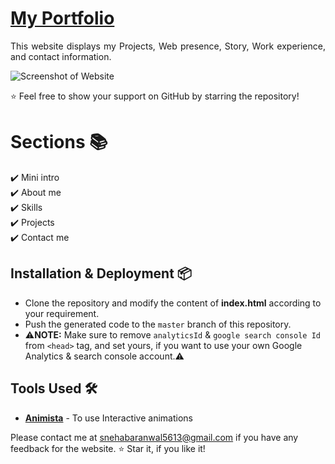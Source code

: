 # <a href="https://github.com/snehexcel/PortfolioWebsite/edit/main/README.md" target="_blank">My Portfolio</a>
<p align="justify">This website displays my Projects, Web presence, Story, Work experience, and contact information.</p>





![Screenshot of Website]("portfolioscreenshot.png")

:star: Feel free to show your support on GitHub by starring the repository!

# Sections 📚

✔️ Mini intro\
✔️ About me \
✔️ Skills\
✔️ Projects\
✔️ Contact me

## Installation & Deployment 📦
- Clone the repository and modify the content of <b>index.html</b> according to your requirement.
- Push the generated code to the `master` branch of this repository.
- ⚠️<b>NOTE:</b> Make sure to remove `analyticsId` & `google search console Id` from `<head>` tag, and set yours, if you want to use your own Google Analytics & search console account.⚠️

## Tools Used 🛠️
* [<b>Animista</b>](https://animista.net/) - To use Interactive animations


Please contact me at snehabaranwal5613@gmail.com if you have any feedback for the website. :star: Star it, if you like it!
